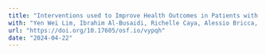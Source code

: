 ```yaml
---
title: "Interventions used to Improve Health Outcomes in Patients with Multimorbidity: Protocol for An Updated Systematic Review"
with: "Yen Wei Lim, Ibrahim Al-Busaidi, Richelle Caya, Alessio Bricca, Dee Mangin, and Haxby Abbott"
url: "https://doi.org/10.17605/osf.io/vypqh"
date: "2024-04-22"
---
```

